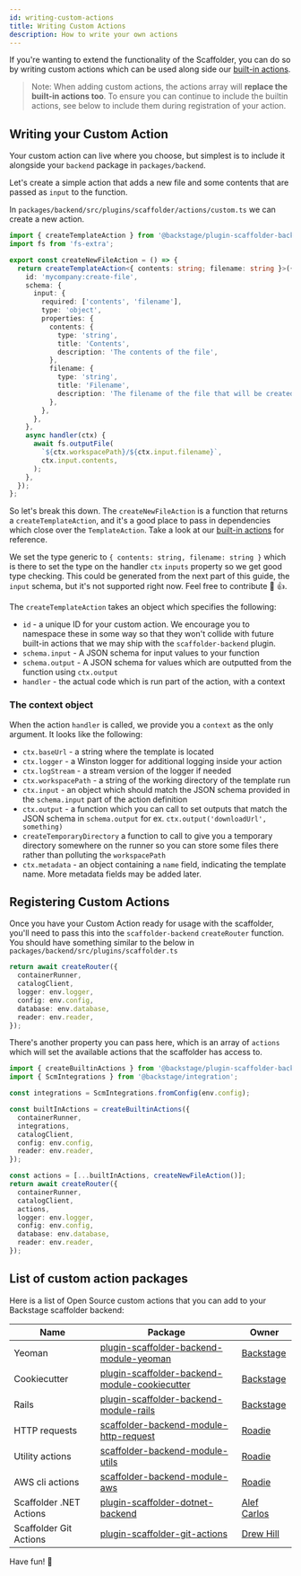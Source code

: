 ```yaml
---
id: writing-custom-actions
title: Writing Custom Actions
description: How to write your own actions
---
```


If you're wanting to extend the functionality of the Scaffolder, you can do so
by writing custom actions which can be used along side our
[built-in actions](./builtin-actions.md).

> Note: When adding custom actions, the actions array will **replace the
> built-in actions too**. To ensure you can continue to include the builtin
> actions, see below to include them during registration of your action.

## Writing your Custom Action

Your custom action can live where you choose, but simplest is to include it
alongside your `backend` package in `packages/backend`.

Let's create a simple action that adds a new file and some contents that are
passed as `input` to the function.

In `packages/backend/src/plugins/scaffolder/actions/custom.ts` we can create a
new action.

```ts
import { createTemplateAction } from '@backstage/plugin-scaffolder-backend';
import fs from 'fs-extra';

export const createNewFileAction = () => {
  return createTemplateAction<{ contents: string; filename: string }>({
    id: 'mycompany:create-file',
    schema: {
      input: {
        required: ['contents', 'filename'],
        type: 'object',
        properties: {
          contents: {
            type: 'string',
            title: 'Contents',
            description: 'The contents of the file',
          },
          filename: {
            type: 'string',
            title: 'Filename',
            description: 'The filename of the file that will be created',
          },
        },
      },
    },
    async handler(ctx) {
      await fs.outputFile(
        `${ctx.workspacePath}/${ctx.input.filename}`,
        ctx.input.contents,
      );
    },
  });
};
```

So let's break this down. The `createNewFileAction` is a function that returns a
`createTemplateAction`, and it's a good place to pass in dependencies which
close over the `TemplateAction`. Take a look at our
[built-in actions](https://github.com/backstage/backstage/blob/master/plugins/scaffolder-backend/src/scaffolder/actions/builtin)
for reference.

We set the type generic to `{ contents: string, filename: string }` which is
there to set the type on the handler `ctx` `inputs` property so we get good type
checking. This could be generated from the next part of this guide, the `input`
schema, but it's not supported right now. Feel free to contribute 🚀 👍.

The `createTemplateAction` takes an object which specifies the following:

- `id` - a unique ID for your custom action. We encourage you to namespace these
  in some way so that they won't collide with future built-in actions that we
  may ship with the `scaffolder-backend` plugin.
- `schema.input` - A JSON schema for input values to your function
- `schema.output` - A JSON schema for values which are outputted from the
  function using `ctx.output`
- `handler` - the actual code which is run part of the action, with a context

### The context object

When the action `handler` is called, we provide you a `context` as the only
argument. It looks like the following:

- `ctx.baseUrl` - a string where the template is located
- `ctx.logger` - a Winston logger for additional logging inside your action
- `ctx.logStream` - a stream version of the logger if needed
- `ctx.workspacePath` - a string of the working directory of the template run
- `ctx.input` - an object which should match the JSON schema provided in the
  `schema.input` part of the action definition
- `ctx.output` - a function which you can call to set outputs that match the
  JSON schema in `schema.output` for ex. `ctx.output('downloadUrl', something)`
- `createTemporaryDirectory` a function to call to give you a temporary
  directory somewhere on the runner so you can store some files there rather
  than polluting the `workspacePath`
- `ctx.metadata` - an object containing a `name` field, indicating the template
  name. More metadata fields may be added later.

## Registering Custom Actions

Once you have your Custom Action ready for usage with the scaffolder, you'll
need to pass this into the `scaffolder-backend` `createRouter` function. You
should have something similar to the below in
`packages/backend/src/plugins/scaffolder.ts`

```ts
return await createRouter({
  containerRunner,
  catalogClient,
  logger: env.logger,
  config: env.config,
  database: env.database,
  reader: env.reader,
});
```

There's another property you can pass here, which is an array of `actions` which
will set the available actions that the scaffolder has access to.

```ts
import { createBuiltinActions } from '@backstage/plugin-scaffolder-backend';
import { ScmIntegrations } from '@backstage/integration';

const integrations = ScmIntegrations.fromConfig(env.config);

const builtInActions = createBuiltinActions({
  containerRunner,
  integrations,
  catalogClient,
  config: env.config,
  reader: env.reader,
});

const actions = [...builtInActions, createNewFileAction()];
return await createRouter({
  containerRunner,
  catalogClient,
  actions,
  logger: env.logger,
  config: env.config,
  database: env.database,
  reader: env.reader,
});
```

## List of custom action packages

Here is a list of Open Source custom actions that you can add to your Backstage
scaffolder backend:

| Name                    | Package                                                                                                                                 | Owner                                        |
| ----------------------- | --------------------------------------------------------------------------------------------------------------------------------------- | -------------------------------------------- |
| Yeoman                  | [plugin-scaffolder-backend-module-yeoman](https://www.npmjs.com/package/@backstage/plugin-scaffolder-backend-module-yeoman)             | [Backstage](https://backstage.io)            |
| Cookiecutter            | [plugin-scaffolder-backend-module-cookiecutter](https://www.npmjs.com/package/@backstage/plugin-scaffolder-backend-module-cookiecutter) | [Backstage](https://backstage.io)            |
| Rails                   | [plugin-scaffolder-backend-module-rails](https://www.npmjs.com/package/@backstage/plugin-scaffolder-backend-module-rails)               | [Backstage](https://backstage.io)            |
| HTTP requests           | [scaffolder-backend-module-http-request](https://www.npmjs.com/package/@roadiehq/scaffolder-backend-module-http-request)                | [Roadie](https://roadie.io)                  |
| Utility actions         | [scaffolder-backend-module-utils](https://www.npmjs.com/package/@roadiehq/scaffolder-backend-module-utils)                              | [Roadie](https://roadie.io)                  |
| AWS cli actions         | [scaffolder-backend-module-aws](https://www.npmjs.com/package/@roadiehq/scaffolder-backend-module-aws)                                  | [Roadie](https://roadie.io)                  |
| Scaffolder .NET Actions | [plugin-scaffolder-dotnet-backend](https://www.npmjs.com/package/@plusultra/plugin-scaffolder-dotnet-backend)                           | [Alef Carlos](https://github.com/alefcarlos) |
| Scaffolder Git Actions  | [plugin-scaffolder-git-actions](https://www.npmjs.com/package/@mdude2314/backstage-plugin-scaffolder-git-actions)                       | [Drew Hill](https://github.com/arhill05)     |

Have fun! 🚀
